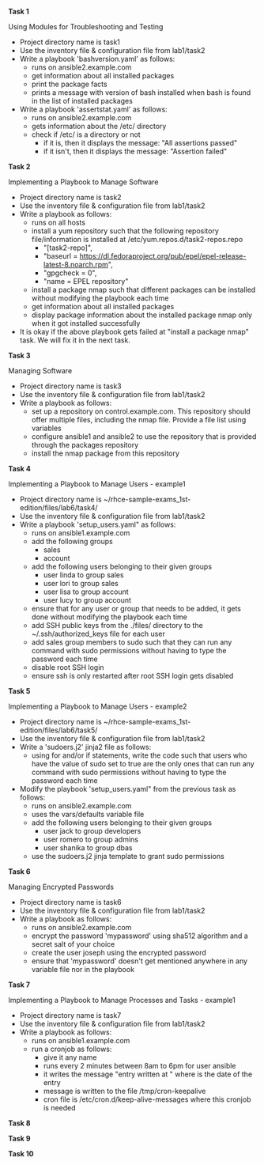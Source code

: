 
**Task 1** 

Using Modules for Troubleshooting and Testing

-  Project directory name is task1
-  Use the inventory file & configuration file from lab1/task2
-  Write a playbook 'bashversion.yaml' as follows:
   - runs on ansible2.example.com
   - get information about all installed packages
   - print the package facts
   - prints a message with version of bash installed when bash is found in the list of installed packages
-  Write a playbook 'assertstat.yaml' as follows:
   - runs on ansible2.example.com
   - gets information about the /etc/ directory
   - check if /etc/ is a directory or not
     - if it is, then it displays the message: "All assertions passed"
     - if it isn't, then it displays the message: "Assertion failed"

**Task 2**

Implementing a Playbook to Manage Software

-  Project directory name is task2
-  Use the inventory file & configuration file from lab1/task2
-  Write a playbook as follows:
   - runs on all hosts
   - install a yum repository such that the following repository file/information is installed at /etc/yum.repos.d/task2-repos.repo
     - "[task2-repo]",
     - "baseurl = https://dl.fedoraproject.org/pub/epel/epel-release-latest-8.noarch.rpm",
     - "gpgcheck = 0",
     - "name = EPEL repository"
   - install a package nmap such that different packages can be installed without modifying the playbook each time
   - get information about all installed packages
   - display package information about the installed package nmap only when it got installed successfully
- It is okay if the above playbook gets failed at "install a package nmap" task. We will fix it in the next task.

**Task 3**

Managing Software

-  Project directory name is task3
-  Use the inventory file & configuration file from lab1/task2
-  Write a playbook as follows:
   - set up a repository on control.example.com. This repository should offer multiple files, including the nmap file. Provide a file list using variables
   - configure ansible1 and ansible2 to use the repository that is provided through the packages repository
   - install the nmap package from this repository

**Task 4**

Implementing a Playbook to Manage Users - example1

-  Project directory name is ~/rhce-sample-exams_1st-edition/files/lab6/task4/
-  Use the inventory file & configuration file from lab1/task2
-  Write a playbook 'setup_users.yaml" as follows:
   - runs on ansible1.example.com
   - add the following groups
     - sales
     - account
   - add the following users belonging to their given groups
     - user linda to group sales
     - user lori to group sales
     - user lisa to group account
     - user lucy to group account
   - ensure that for any user or group that needs to be added, it gets done without modifying the playbook each time
   - add SSH public keys from the ./files/ directory to the ~/.ssh/authorized_keys file for each user
   - add sales group members to sudo such that they can run any command with sudo permissions without having to type the password each time
   - disable root SSH login
   - ensure ssh is only restarted after root SSH login gets disabled

**Task 5**

Implementing a Playbook to Manage Users - example2

-  Project directory name is ~/rhce-sample-exams_1st-edition/files/lab6/task5/
-  Use the inventory file & configuration file from lab1/task2
-  Write a 'sudoers.j2' jinja2 file as follows:
   - using for and/or if statements, write the code such that users who have the value of sudo set to true are the only ones that can run any command with sudo permissions without having to type the password each time
-  Modify the playbook 'setup_users.yaml" from the previous task as follows:
   - runs on ansible2.example.com
   - uses the vars/defaults variable file
   - add the following users belonging to their given groups
     - user jack to group developers
     - user romero to group admins
     - user shanika to group dbas
   - use the sudoers.j2 jinja template to grant sudo permissions

**Task 6**

Managing Encrypted Passwords

-  Project directory name is task6
-  Use the inventory file & configuration file from lab1/task2
-  Write a playbook as follows:
   - runs on ansible2.example.com
   - encrypt the password 'mypassword' using sha512 algorithm and a secret salt of your choice
   - create the user joseph using the encrypted password
   - ensure that 'mypassword' doesn't get mentioned anywhere in any variable file nor in the playbook

**Task 7**

Implementing a Playbook to Manage Processes and Tasks - example1

-  Project directory name is task7
-  Use the inventory file & configuration file from lab1/task2
-  Write a playbook as follows:
   - runs on ansible1.example.com
   - run a cronjob as follows:
     - give it any name
     - runs every 2 minutes between 8am to 6pm for user ansible
     - it writes the message "entry written at <date>" where <date> is the date of the entry
     - message is written to the file /tmp/cron-keepalive
     - cron file is /etc/cron.d/keep-alive-messages where this cronjob is needed

**Task 8**


**Task 9**


**Task 10**



